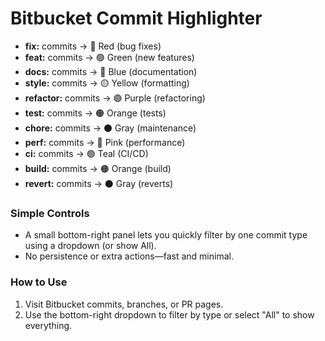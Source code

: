# Bitbucket Commit Highlighter

- **fix:** commits → 🔴 Red (bug fixes)
- **feat:** commits → 🟢 Green (new features)  
- **docs:** commits → 🔵 Blue (documentation)
- **style:** commits → 🟡 Yellow (formatting)
- **refactor:** commits → 🟣 Purple (refactoring)
- **test:** commits → 🟠 Orange (tests)
- **chore:** commits → ⚫ Gray (maintenance)
- **perf:** commits → 🩷 Pink (performance)
- **ci:** commits → 🟢 Teal (CI/CD)
- **build:** commits → 🟠 Orange (build)
- **revert:** commits → ⚫ Gray (reverts)

### Simple Controls

- A small bottom-right panel lets you quickly filter by one commit type using a dropdown (or show All).
- No persistence or extra actions—fast and minimal.

### How to Use

1. Visit Bitbucket commits, branches, or PR pages.
2. Use the bottom-right dropdown to filter by type or select "All" to show everything.
